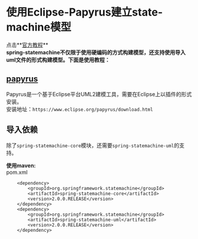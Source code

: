 # 使用Eclipse-Papyrus建立state-machine模型
 
点击**[官方教程](https://docs.spring.io/spring-statemachine/docs/2.0.0.RELEASE/reference/htmlsingle/#sm-papyrus)**  
**spring-statemachine不仅限于使用硬编码的方式构建模型，还支持使用导入uml文件的形式构建模型。下面是使用教程：**

## [papyrus](https://www.eclipse.org/papyrus/) 
Papyrus是一个基于Eclipse平台UML2建模工具，需要在Eclipse上以插件的形式安装。  
安装地址：`https://www.eclipse.org/papyrus/download.html`




## 导入依赖
除了`spring-statemachine-core`模块，还需要`spring-statemachine-uml`的支持。  

**使用maven:**  
pom.xml
 		
		<dependency>
			<groupId>org.springframework.statemachine</groupId>
			<artifactId>spring-statemachine-core</artifactId>
			<version>2.0.0.RELEASE</version>
		</dependency>
		<dependency>
			<groupId>org.springframework.statemachine</groupId>
			<artifactId>spring-statemachine-uml</artifactId>
			<version>2.0.0.RELEASE</version>
		</dependency>



